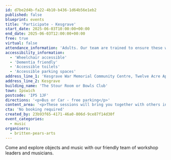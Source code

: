 ```yaml
---
id: d7be2d4b-fa22-4b10-b436-1d64b56e1eb2
published: false
blueprint: events
title: 'Participate - Kesgrave'
start_date: 2025-06-03T10:00:00+00:00
end_date: 2025-06-03T12:00:00+00:00
free: true
virtual: false
attendance_information: 'Adults. Our team are trained to ensure these workshops are suitable for those living with long term health conditions, including Dementia and Parkinson’s.'
accessibility_information:
  - 'Wheelchair accessible'
  - 'Dementia friendly'
  - 'Accessible toilets'
  - 'Accessible parking spaces'
address_line_1: 'Kesgrave War Memorial Community Centre, Twelve Acre Approach'
address_line_2: Kesgrave
building_name: 'The Stour Room or Bowls Club'
town: Ipswich
postcode: 'IP5 1JF'
directions: '<p>Bus or Car - free parking</p>'
content_area: '<p>These sessions will bring you together with others in your local community, providing an opportunity to take part in activities. Sessions last for two hours and refreshments are provided. No musical experience is necessary.</p>'
cta: 'No booking required'
created_by: 23b93f65-4171-46a0-806d-9ce87f14d30f
event_categories:
  - music
organisers:
  - britten-pears-arts
---
```

Come and explore objects and music with our friendly team of workshop leaders and musicians.